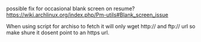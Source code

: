 
possible fix for occasional blank screen on resume? https://wiki.archlinux.org/index.php/Pm-utils#Blank_screen_issue

When using script for archiso to fetch it will only wget http:// and ftp:// url so make shure it dosent point to an https url.


